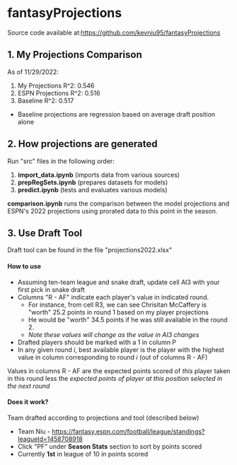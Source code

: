 # fantasyProjections

Source code available at:https://github.com/kevniu95/fantasyProjections

## 1. My Projections Comparison
As of 11/29/2022:

1. My Projections R^2:      0.546
2. ESPN Projections R^2:    0.516
3. Baseline R^2:            0.517 

- Baseline projections are regression based on average draft position alone


## 2. How projections are generated
Run "src" files in the following order:

1. **import_data.ipynb** (imports data from various sources)
2. **prepRegSets.ipynb** (prepares datasets for models)
3. **predict.ipynb** (tests and evaluates various models)

**comparison.ipynb** runs the comparison between the model projections and ESPN's 2022 projections using prorated data to this point in the season.


## 3. Use Draft Tool 
Draft tool can be found in the file "projections2022.xlsx"
#### How to use
  - Assuming ten-team league and snake draft, update cell AI3 with your first pick in snake draft
  - Columns "R - AF" indicate each player's value in indicated round. 
    - For instance, from cell R3, we can see Chrisitan McCaffery is "worth" 25.2 points in round 1 based on my player projections
    - He would be "worth" 34.5 points if he was still available in the round 2.
    - *Note these values will change as the value in AI3 changes*
  - Drafted players should be marked with a 1 in column P
  - In any given round *i*, best available player is the player with the highest value in column corresponding to round *i* (out of columns R - AF)

Values in columns R - AF are the expected points scored of *this* player taken in this round less the *expected points of player at this position selected in the next round*

#### Does it work?
Team drafted according to projections and tool (described below)
  - Team Niu - https://fantasy.espn.com/football/league/standings?leagueId=1458708918
  - Click "PF" under **Season Stats** section to sort by points scored
  - Currently **1st** in league of 10 in points scored
